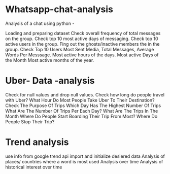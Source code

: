 # Whatsapp-chat-analysis
Analysis of a chat using python -

Loading and preparing dataset
Check overall frequency of total messages on the group.
Check top 10 most active days of messaging.
Check top 10 active users in the group.
Fing out the ghosts/inactive members the in the group.
Check Top 10 Users Most Sent Media, Total Messages, Average Words Per Messsage.
Most active hours of the days.
Most active Days of the Month
Most active months of the year.


# Uber- Data -analysis

 Check for null values and drop null values.
 Check how long do people travel with Uber?
 What Hour Do Most People Take Uber To Their Destination?
 Check The Purpose Of Trips
 Which Day Has The Highest Number Of Trips
 What Are The Number Of Trips Per Each Day?
 What Are The Trips In The Month
 Where Do People Start Boarding Their Trip From Most?
 Where Do People Stop Their Trip?


# Trend analysis 

use info from google trend api
import and initialize desiered data
Analysis of places/ countries where a word is most used
Analysis over time
Analysis of historical interest over time
